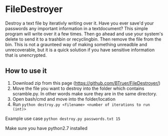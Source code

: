 # FileDestroyer
Destroy a text file by iterativly writing over it. Have you ever save'd your passwords any important information in a textdocument? This simple program will write over it a few times. Then go ahead and use your system's delete to send it to a trashbin or recyclingbin. Then remove the file from the bin. This is not a graunteed way of making something unreadble and unrecoverable, but it is a quick solution if you have sensitive information that is unencrypted. 
## How to use it
1. Download zip from this page (https://github.com/BTruer/FileDestroyer/)
2. Move the file you want to destroy into the folder which contains scramble.py. In other words make sure they are in the same directory.
3. Open bash/cmd and move into the folder/location
4. Run `python destroy.py <filename> <number of iterations to run (int)>`

Example use case `python destroy.py passwords.txt 15`

Make sure you have python2.7 installed
